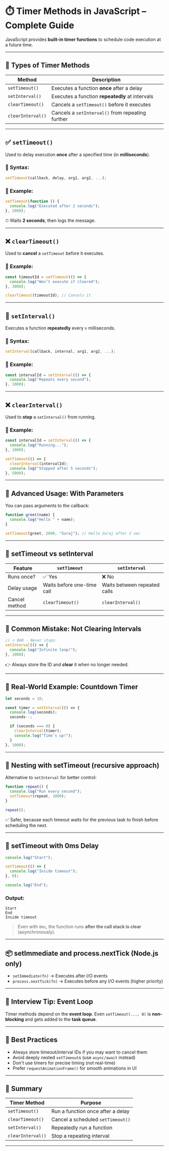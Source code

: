 # ⏱️ Timer Methods in JavaScript – Complete Guide

JavaScript provides **built-in timer functions** to schedule code execution at a future time.

---

## 🧩 Types of Timer Methods

| Method            | Description                                      |
| ----------------- | ------------------------------------------------ |
| `setTimeout()`    | Executes a function **once** after a delay       |
| `setInterval()`   | Executes a function **repeatedly** at intervals  |
| `clearTimeout()`  | Cancels a `setTimeout()` before it executes      |
| `clearInterval()` | Cancels a `setInterval()` from repeating further |

---

## ✅ `setTimeout()`

Used to delay execution **once** after a specified time (in **milliseconds**).

### 🔹 Syntax:

```javascript
setTimeout(callback, delay, arg1, arg2, ...);
```

### 🔹 Example:

```javascript
setTimeout(function () {
  console.log("Executed after 2 seconds");
}, 2000);
```

⏱ Waits **2 seconds**, then logs the message.

---

## ❌ `clearTimeout()`

Used to **cancel** a `setTimeout` before it executes.

### 🔹 Example:

```javascript
const timeoutId = setTimeout(() => {
  console.log("Won’t execute if cleared");
}, 3000);

clearTimeout(timeoutId); // Cancels it
```

---

## 🔁 `setInterval()`

Executes a function **repeatedly** every `n` milliseconds.

### 🔹 Syntax:

```javascript
setInterval(callback, interval, arg1, arg2, ...);
```

### 🔹 Example:

```javascript
const intervalId = setInterval(() => {
  console.log("Repeats every second");
}, 1000);
```

---

## ❌ `clearInterval()`

Used to **stop** a `setInterval()` from running.

### 🔹 Example:

```javascript
const intervalId = setInterval(() => {
  console.log("Running...");
}, 1000);

setTimeout(() => {
  clearInterval(intervalId);
  console.log("Stopped after 5 seconds");
}, 5000);
```

---

## 🧪 Advanced Usage: With Parameters

You can pass arguments to the callback:

```javascript
function greet(name) {
  console.log("Hello " + name);
}

setTimeout(greet, 2000, "Suraj"); // Hello Suraj after 2 sec
```

---

## 🧠 setTimeout vs setInterval

| Feature       | `setTimeout`               | `setInterval`                |
| ------------- | -------------------------- | ---------------------------- |
| Runs once?    | ✅ Yes                      | ❌ No                         |
| Delay usage   | Waits before one-time call | Waits between repeated calls |
| Cancel method | `clearTimeout()`           | `clearInterval()`            |

---

## 🛑 Common Mistake: Not Clearing Intervals

```javascript
// 🔥 BAD - Never stops
setInterval(() => {
  console.log("Infinite loop!");
}, 1000);
```

👉 Always store the ID and **clear** it when no longer needed.

---

## 🧠 Real-World Example: Countdown Timer

```javascript
let seconds = 10;

const timer = setInterval(() => {
  console.log(seconds);
  seconds--;

  if (seconds === 0) {
    clearInterval(timer);
    console.log("Time’s up!");
  }
}, 1000);
```

---

## 🧵 Nesting with setTimeout (recursive approach)

Alternative to `setInterval` for better control:

```javascript
function repeat() {
  console.log("Run every second");
  setTimeout(repeat, 1000);
}

repeat();
```

✅ Safer, because each timeout waits for the previous task to finish before scheduling the next.

---

## 🧪 setTimeout with 0ms Delay

```javascript
console.log("Start");

setTimeout(() => {
  console.log("Inside timeout");
}, 0);

console.log("End");
```

### Output:

```
Start
End
Inside timeout
```

> Even with `0ms`, the function runs **after the call stack is clear** (asynchronously).

---

## 📦 setImmediate and process.nextTick (Node.js only)

* `setImmediate(fn)` → Executes after I/O events
* `process.nextTick(fn)` → Executes before any I/O events (higher priority)

---

## 🧠 Interview Tip: Event Loop

Timer methods depend on the **event loop**. Even `setTimeout(..., 0)` is **non-blocking** and gets added to the **task queue**.

---

## 🔐 Best Practices

* Always store timeout/interval IDs if you may want to cancel them
* Avoid deeply nested `setTimeout`s (use `async/await` instead)
* Don't use timers for precise timing (not real-time)
* Prefer `requestAnimationFrame()` for smooth animations in UI

---

## 🎯 Summary

| Timer Method      | Purpose                           |
| ----------------- | --------------------------------- |
| `setTimeout()`    | Run a function once after a delay |
| `clearTimeout()`  | Cancel a scheduled `setTimeout()` |
| `setInterval()`   | Repeatedly run a function         |
| `clearInterval()` | Stop a repeating interval         |

---

